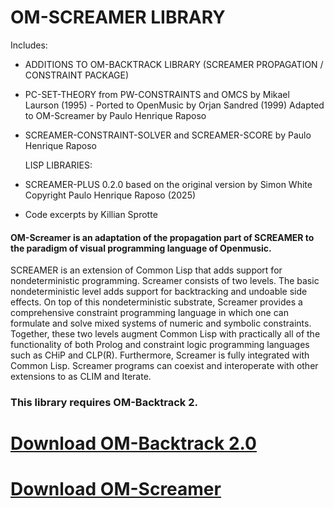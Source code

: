 # OM-SCREAMER LIBRARY

Includes:

* ADDITIONS TO OM-BACKTRACK LIBRARY (SCREAMER PROPAGATION / CONSTRAINT PACKAGE)

* PC-SET-THEORY from PW-CONSTRAINTS and OMCS
  by Mikael Laurson (1995) - Ported to OpenMusic by Orjan Sandred (1999)
  Adapted to OM-Screamer by Paulo Henrique Raposo


* SCREAMER-CONSTRAINT-SOLVER and SCREAMER-SCORE by Paulo Henrique Raposo


  LISP LIBRARIES:


* SCREAMER-PLUS 0.2.0 based on the original version by Simon White
  Copyright Paulo Henrique Raposo (2025)


* Code excerpts by Killian Sprotte


#### OM-Screamer is an adaptation of the propagation part of SCREAMER to the paradigm of visual programming language of Openmusic.

SCREAMER is an extension of Common Lisp that adds support for nondeterministic
programming. Screamer consists of two levels. The basic nondeterministic level
adds support for backtracking and undoable side effects. On top of this
nondeterministic substrate, Screamer provides a comprehensive constraint
programming language in which one can formulate and solve mixed systems of
numeric and symbolic constraints. Together, these two levels augment Common
Lisp with practically all of the functionality of both Prolog and constraint
logic programming languages such as CHiP and CLP(R). Furthermore, Screamer is
 fully integrated with Common Lisp. Screamer programs can coexist and
 interoperate with other extensions to as CLIM and Iterate.


### This library requires OM-Backtrack 2.


# [Download OM-Backtrack 2.0](https://github.com/PHRaposo/OM-Backtrack-2/archive/refs/heads/main.zip)



# [Download OM-Screamer](https://github.com/PHRaposo/OM-Screamer/archive/refs/heads/main.zip)


